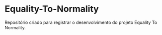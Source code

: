 # Equality-To-Normality
Repositório criado para registrar o desenvolvimento do projeto Equality To Normality.
